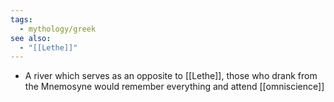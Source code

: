 ```yaml
---
tags:
  - mythology/greek
see also:
  - "[[Lethe]]"
---
```

- A river which serves as an opposite to [[Lethe]], those who drank from the Mnemosyne would remember everything and attend [[omniscience]]
